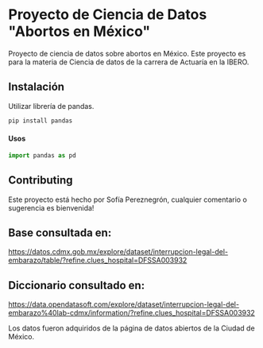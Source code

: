 # Proyecto de Ciencia de Datos "Abortos en México"
Proyecto de ciencia de datos sobre abortos en México.
Este proyecto es para la materia de Ciencia de datos de la carrera de Actuaría en la IBERO.

## Instalación

Utilizar librería de pandas.

```bash
pip install pandas
```

#### Usos

```python
import pandas as pd

```

## Contributing
Este proyecto está hecho por Sofía Pereznegrón, cualquier comentario o sugerencia es bienvenida!



## Base consultada en:
https://datos.cdmx.gob.mx/explore/dataset/interrupcion-legal-del-embarazo/table/?refine.clues_hospital=DFSSA003932

## Diccionario consultado en:
https://data.opendatasoft.com/explore/dataset/interrupcion-legal-del-embarazo%40lab-cdmx/information/?refine.clues_hospital=DFSSA003932

Los datos fueron adquiridos de la página de datos abiertos de la Ciudad de México.
